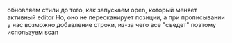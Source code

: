 
обновляем стили до того, как запускаем open, который меняет активный editor
Но, оно не пересканирует позиции, а при прописывании у нас возможно добавление строки,
из-за чего все "съедет"
поэтому используем scan
